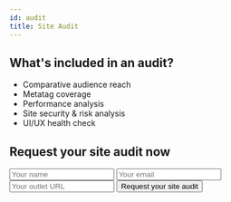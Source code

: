 ```yaml
---
id: audit
title: Site Audit
---
```


## What's included in an audit?
- Comparative audience reach
- Metatag coverage
- Performance analysis
- Site security & risk analysis
- UI/UX health check

## Request your site audit now
<form
class="contact"
action="https://formspree.io/davis@phillypublishing.com"
method="POST">
  <input type="text" name="name" placeholder="Your name" />
  <input type="email" name="_replyto"  placeholder="Your email" />
  <input type="url" name="url"  placeholder="Your outlet URL" />
  <input type="hidden" name="_subject" value="I want a site audit!" />
  <input type="text" name="_gotcha" style="display:none" />
  <input type="hidden" name="_next" value="https://phillypublishing.com" />
  <input class="btn btn-subs" type="submit" value="Request your site audit">
</form>